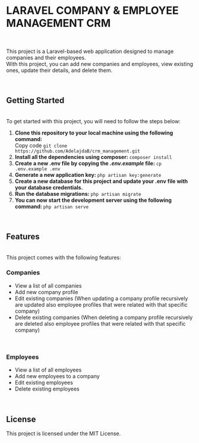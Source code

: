 <br><h1>LARAVEL COMPANY & EMPLOYEE MANAGEMENT CRM</h1><br>

This project is a Laravel-based web application designed to manage companies and their employees. <br>
With this project, you can add new companies and employees, view existing ones, update their details, and delete them.

<br><h2><strong>Getting Started</strong></h2><br>
To get started with this project, you will need to follow the steps below:

<ol>
    <li>
    <strong> Clone this repository to your local machine using the following command: </strong><br>
        Copy code <code>git clone https://github.com/AdelajdaB/crm_management.git</code>
    </li>
    <li>
        <strong>Install all the dependencies using composer: </strong>
        <code>composer install</code>
    </li>
    <li>
        <strong>Create a new .env file by copying the <i>.env.example </i> file: </strong>
        <code>cp .env.example .env</code>
    </li> 
    <li>
        <strong>Generate a new application key: </strong>
        <code>php artisan key:generate</code>
    </li>
    <li>
        <strong>Create a new database for this project and update your .env file with your database credentials. </strong>
    </li>
    <li>
        <strong>Run the database migrations: </strong>
        <code>php artisan migrate</code>
    </li> 
    <li>
        <strong>You can now start the development server using the following command: </strong>
        <code>php artisan serve</code>
    </li>     
</ol>

<br><h2><strong>Features</strong></h2><br>
This project comes with the following features:
<h3><strong>Companies</strong></h3>
<ul>
    <li>View a list of all companies</li>
    <li>Add new company profile</li>
    <li>Edit existing companies (When updating a company profile recursively are updated also employee profiles that were related with that specific company)</li>
    <li>Delete existing companies (When deleting a company profile recursively are deleted also employee profiles that were related with that specific company)</li>
</ul> <br>

<h3><strong>Employees</strong></h3>
<ul>
    <li>View a list of all employees</li>
    <li>Add new employees to a company</li>
    <li>Edit existing employees</li>
    <li>Delete existing employees</li>
</ul>

<br><h2><strong>License</strong></h2>
This project is licensed under the MIT License.
